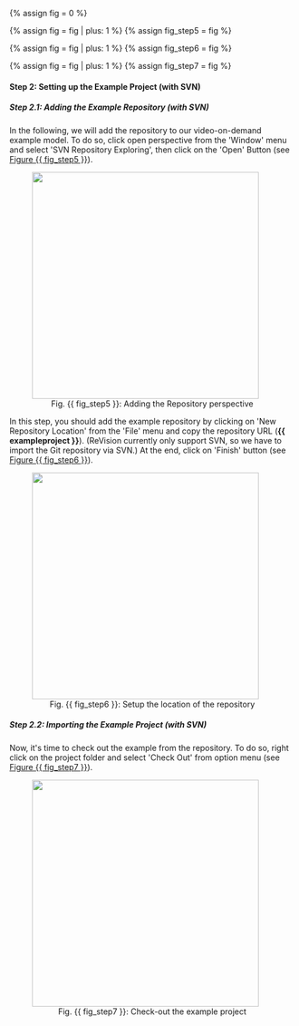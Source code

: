 {% assign fig = 0 %}

{% assign fig = fig | plus: 1 %}
{% assign fig_step5 = fig %}

{% assign fig = fig | plus: 1 %}
{% assign fig_step6 = fig %}

{% assign fig = fig | plus: 1 %}
{% assign fig_step7 = fig %}

#### Step 2: Setting up the Example Project (with SVN)

##### Step 2.1: Adding the Example Repository (with SVN)

In the following, we will add the repository to our video-on-demand example model. To do so, click open perspective from the 'Window' menu and select 'SVN Repository Exploring', then click on the 'Open' Button (see <a href="#fig:{{ fig_step5 }}">Figure {{ fig_step5 }}</a>).

<figure class="aligncenter">
	<a href="{{folderpath}}images/05-svn.png" target="_blank">
	<img style="width: 400px" id="fig:{{ fig_step5 }}" src="{{folderpath}}images/05-svn.png"/></a>
	<figcaption style="text-align: center">Fig. {{ fig_step5 }}: Adding the Repository perspective </figcaption>
</figure>

In this step, you should add the example repository by clicking on 'New Repository Location' from the 'File' menu and copy the repository URL (__{{ exampleproject }}__). (ReVision currently only support SVN, so we have to import the Git repository via SVN.) At the end, click on 'Finish' button (see <a href="#fig:{{ fig_step6 }}">Figure {{ fig_step6 }}</a>).

<figure class="aligncenter">
	<a href="{{folderpath}}images/06-svn.png" target="_blank">
	<img style="width: 400px" id="fig:{{ fig_step6 }}" src="{{folderpath}}images/06-svn.png"/></a>
	<figcaption style="text-align: center">Fig. {{ fig_step6 }}: Setup the location of the repository </figcaption>
</figure>

##### Step 2.2: Importing the Example Project (with SVN)

Now, it's time to check out the example from the repository. To do so, right click on the project folder and select 'Check Out' from option menu (see <a href="#fig:{{ fig_step7 }}"> Figure {{ fig_step7 }}</a>).

<figure class="aligncenter">
	<a href="{{folderpath}}images/07-svn.png" target="_blank">
	<img style="width: 400px" id="fig:{{ fig_step7 }}" src="{{folderpath}}images/07-svn.png"/></a>
	<figcaption style="text-align: center">Fig. {{ fig_step7 }}: Check-out the example project</figcaption>
</figure>